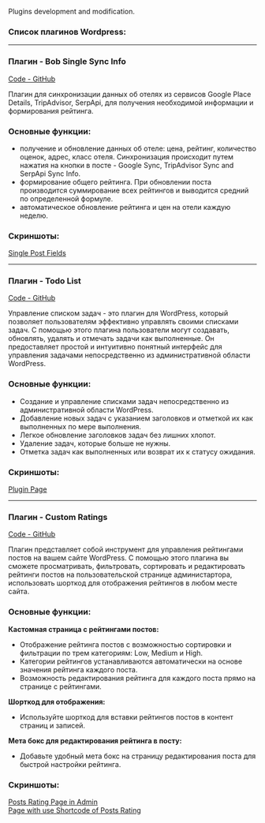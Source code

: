 Plugins development and modification.  

### Список плагинов Wordpress:

---

### Плагин - Bob Single Sync Info
[Code - GitHub](https://github.com/DmitriyChiroky/wp-plugins/tree/main/bob-single-sync-info)

Плагин для синхронизации данных об отелях из сервисов Google Place Details, TripAdvisor, SerpApi, для получения необходимой информации и формирования рейтинга.  

### Основные функции:

- получение и обновление данных об отеле: цена, рейтинг, количество оценок, адрес, класс отеля. Синхронизация происходит путем нажатия на кнопки в посте -  Google Sync, TripAdvisor Sync and SerpApi Sync Info.
- формирование общего рейтинга. При обновлении поста производится суммирование всех рейтингов и выводится средний по определенной формуле.
- автоматическое обновление рейтинга и цен на отели каждую неделю.

### Скриншоты:

[Single Post Fields](https://github.com/DmitriyChiroky/wp-plugins/blob/main/bob-single-sync-info/single-post-fields.png)


---

### Плагин - Todo List
[Code - GitHub](https://github.com/DmitriyChiroky/wp-plugins/tree/main/todo-list-plugin)

Управление списком задач - это плагин для WordPress, который позволяет пользователям эффективно управлять своими списками задач. С помощью этого плагина пользователи могут создавать, обновлять, удалять и отмечать задачи как выполненные. Он предоставляет простой и интуитивно понятный интерфейс для управления задачами непосредственно из административной области WordPress.

### Основные функции:

- Создание и управление списками задач непосредственно из административной области WordPress.
- Добавление новых задач с указанием заголовков и отметкой их как выполненных по мере выполнения.
- Легкое обновление заголовков задач без лишних хлопот.
- Удаление задач, которые больше не нужны.
- Отметка задач как выполненных или возврат их к статусу ожидания.

### Скриншоты:

[Plugin Page](https://github.com/DmitriyChiroky/wp-plugins/blob/main/todo-list-plugin/Admin%20Page.png)  

---

### Плагин - Custom Ratings
[Code - GitHub](https://github.com/DmitriyChiroky/wp-plugins/tree/main/bob-single-sync-info)

Плагин представляет собой инструмент для управления рейтингами постов на вашем сайте WordPress. С помощью этого плагина вы сможете просматривать, фильтровать, сортировать и редактировать рейтинги постов на пользовательской странице администартора, использовать шорткод для отображения рейтингов в любом месте сайта.

### Основные функции:

**Кастомная страница с рейтингами постов:**
- Отображение рейтинга постов с возможностью сортировки и фильтрации по трем категориям: Low, Medium и High.
- Категории рейтингов устанавливаются автоматически на основе значения рейтинга каждого поста.
- Возможность редактирования рейтинга для каждого поста прямо на странице с рейтингами.

**Шорткод для отображения:**
- Используйте шорткод для вставки рейтингов постов в контент страниц и записей.

**Мета бокс для редактирования рейтинга в посту:**
- Добавьте удобный мета бокс на страницу редактирования поста для быстрой настройки рейтинга.

### Скриншоты:

[Posts Rating Page in Admin](https://github.com/DmitriyChiroky/wp-plugins/blob/main/custom-ratings-plugin/Posts%20Rating%20Page%20in%20Admin.jpg)  
[Page with use Shortcode of Posts Rating](https://github.com/DmitriyChiroky/wp-plugins/blob/main/custom-ratings-plugin/Page%20with%20use%20Shortcode%20of%20Posts%20Rating.jpg)

